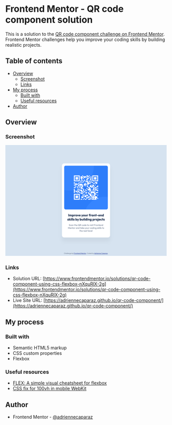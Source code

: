 # Frontend Mentor - QR code component solution

This is a solution to the [QR code component challenge on Frontend Mentor](https://www.frontendmentor.io/challenges/qr-code-component-iux_sIO_H). Frontend Mentor challenges help you improve your coding skills by building realistic projects. 

## Table of contents

- [Overview](#overview)
  - [Screenshot](#screenshot)
  - [Links](#links)
- [My process](#my-process)
  - [Built with](#built-with)
  - [Useful resources](#useful-resources)
- [Author](#author)

## Overview

### Screenshot

![](./solution-screenshot.png)

### Links

- Solution URL: [https://www.frontendmentor.io/solutions/qr-code-component-using-css-flexbox-nXquRlX-2g](https://www.frontendmentor.io/solutions/qr-code-component-using-css-flexbox-nXquRlX-2g)
- Live Site URL: [https://adriennecaparaz.github.io/qr-code-component/](https://adriennecaparaz.github.io/qr-code-component/)

## My process

### Built with

- Semantic HTML5 markup
- CSS custom properties
- Flexbox

### Useful resources

- [FLEX: A simple visual cheatsheet for flexbox](https://flexbox.malven.co/) 
- [CSS fix for 100vh in mobile WebKit](https://css-tricks.com/css-fix-for-100vh-in-mobile-webkit/)

## Author

- Frontend Mentor - [@adriennecaparaz](https://www.frontendmentor.io/profile/adriennecaparaz)